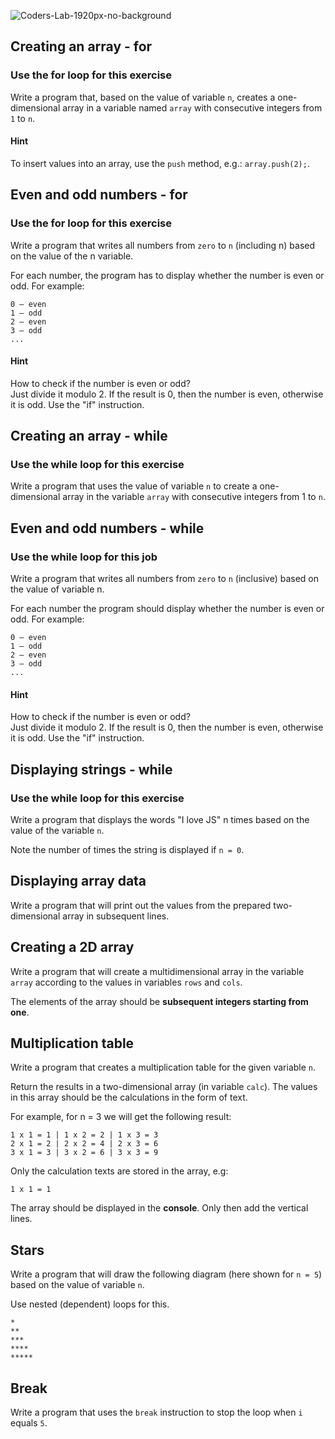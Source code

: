 ![Coders-Lab-1920px-no-background](https://user-images.githubusercontent.com/30623667/104709394-2cabee80-571f-11eb-9518-ea6a794e558e.png)


## Creating an array - for
### Use the for loop for this exercise

Write a program that, based on the value of variable `n`, creates a one-dimensional array in a variable named `array` with consecutive integers from `1` to `n`.


#### Hint
To insert values into an array, use the `push` method, e.g.: `array.push(2);`.


## Even and odd numbers - for
### Use the for loop for this exercise

Write a program that writes all numbers from `zero` to `n` (including n) based on the value of the n variable.

For each number, the program has to display whether the number is even or odd. For example:
```
0 – even
1 – odd
2 – even
3 – odd
...
```


#### Hint

How to check if the number is even or odd?  
Just divide it modulo 2. If the result is 0, then the number is even, otherwise it is odd. Use the "if" instruction.


## Creating an array - while
### Use the while loop for this exercise

Write a program that uses the value of variable `n` to create a one-dimensional array in the variable `array` with consecutive integers from 1 to `n`.


## Even and odd numbers - while
### Use the while loop for this job

Write a program that writes all numbers from `zero` to `n` (inclusive) based on the value of variable n.

For each number the program should display whether the number is even or odd. For example:
```
0 – even
1 – odd
2 – even
3 – odd
...
```


#### Hint

How to check if the number is even or odd?  
Just divide it modulo 2. If the result is 0, then the number is even, otherwise it is odd. Use the "if" instruction.


## Displaying strings - while
### Use the while loop for this exercise

Write a program that displays the words "I love JS" n times based on the value of the variable `n`.

Note the number of times the string is displayed if `n = 0`.


## Displaying array data

Write a program that will print out the values from the prepared two-dimensional array in subsequent lines.


## Creating a 2D array

Write a program that will create a multidimensional array in the variable `array` according to the values in variables `rows` and `cols`.

The elements of the array should be **subsequent integers starting from one**.


## Multiplication table

Write a program that creates a multiplication table for the given variable `n`.

Return the results in a two-dimensional array (in variable `calc`).
The values in this array should be the calculations in the form of text.

For example, for n = 3 we will get the following result:
```
1 x 1 = 1 | 1 x 2 = 2 | 1 x 3 = 3
2 x 1 = 2 | 2 x 2 = 4 | 2 x 3 = 6
3 x 1 = 3 | 3 x 2 = 6 | 3 x 3 = 9
```

Only the calculation texts are stored in the array, e.g:
```
1 x 1 = 1
```

The array should be displayed in the **console**. Only then add the vertical lines.


## Stars

Write a program that will draw the following diagram (here shown for `n = 5`) based on the value of variable `n`.

Use nested (dependent) loops for this.

```
*
**
***
****
*****
```


## Break

Write a program that uses the `break` instruction to stop the loop when `i` equals `5`.
